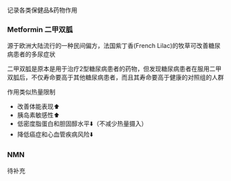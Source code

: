 记录各类保健品&药物作用  

### Metformin 二甲双胍
源于欧洲大陆流行的一种民间偏方，法国紫丁香(French Lilac)的牧草可改善糖尿病患者的多尿症状  

二甲双胍是原本是用于治疗2型糖尿病患者的药物，但发现糖尿病患者在服用二甲双胍后，不仅寿命要高于其他糖尿病患者，而且其寿命要高于健康的对照组的人群  

作用类似热量限制  
- 改善体能表现⬆️
- 胰岛素敏感性⬆️
- 低密度脂蛋白和胆固醇水平⬇️（不减少热量摄入）
- 降低癌症和心血管疾病风险⬇️

### NMN
待补充